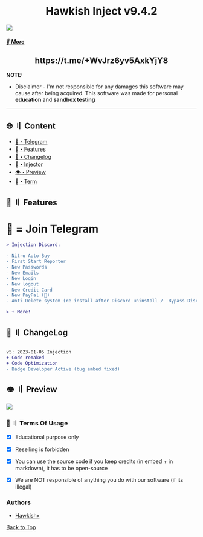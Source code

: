 
<h1 align="center">
  Hawkish Inject v9.4.2
</h1>


![](https://raw.githubusercontent.com/Hawkishx/assets/main/injectbanner.gif)



##### [🔱 More](https://t.me/+WvJrz6yv5AxkYjY8)



<h2 align="center">
 https://t.me/+WvJrz6yv5AxkYjY8
</h2>



**NOTE:** 
- Disclaimer -
I'm not responsible for any damages this software may cause after being acquired. 
This software was made for personal **education** and **sandbox testing**
---


## <a id="content"></a>🌐 〢 Content
- [🌌・Telegram](https://t.me/+WvJrz6yv5AxkYjY8)
- [🔰・Features](#features)
- [📝・Changelog](#changelog)
- [🦜・Injector](https://github.com/Hawkish-Team/Hawkish-Grabber)
- [👁️・Preview](#preview)
- [💼・Term](#terms)



## <a id="features"></a>🔰 〢 Features
# 🔱 = Join Telegram
```diff
> Injection Discord:

- Nitro Auto Buy
- First Start Reporter
- New Passwords
- New Emails
- New Login
- New logout
- New Credit Card
- New PayPal (🔱)
- Anti Delete system (re install after Discord uninstall /  Bypass Discord Update) (🔱)

> + More!
```




## <a id="changelog"></a>💭 〢 ChangeLog

```diff

v5: 2023-01-05 Injection
+ Code remaked
+ Code Optimization
- Badge Developer Active (bug embed fixed)
```


## <a id="preview"></a>👁️ 〢 Preview
![](https://media.discordapp.net/attachments/1104166209563406441/1104417550634336346/image.png)




### <a id="terms"></a>💼 〢 Terms Of Usage
- [x] Educational purpose only
- [x] Reselling is forbidden
- [x] You can use the source code if you keep credits (in embed + in markdown), it has to be open-source
- [x] We are NOT responsible of anything you do with our software (if its illegal)


### Authors
- [Hawkishx](https://github.com/Hawkishx)




<a href=#top>Back to Top</a></p>
